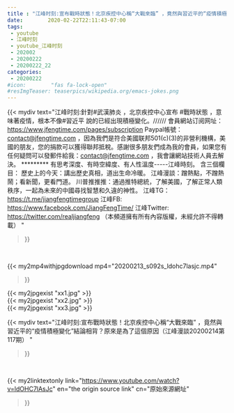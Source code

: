 ```yaml
---
title : "江峰时刻:宣布戰時狀態！北京疾控中心稱“大戰來臨” ，竟然與習近平的“疫情積極變化”結論相背？原來是為了這個原因（江峰漫談20200214第117期） "
date:        2020-02-22T22:11:43-07:00
tags:
 - youtube
 - 江峰时刻
 - youtube_江峰时刻
 - 202002
 - 20200222
 - 20200222_22
categories:
 - 20200222
#icon:        "fas fa-lock-open"
#resImgTeaser: teaserpics/wikipedia.org/emacs-jokes.png
---
```


{{< mydiv text="江峰时刻:針對#武漢肺炎 ，北京疾控中心宣布 #戰時狀態 ，意味著疫情，根本不像#習近平 說的已經出現積極變化。////// 會員網站订阅网址：https://www.jfengtime.com/pages/subscription Paypal帳號：contact@jfengtime.com ，因為我們是符合美國联邦501(c)(3)的非營利機構，美國的朋友，您的捐款可以獲得聯邦抵稅。感謝很多朋友們成為我的會員，如果您有任何疑問可以發郵件給我：contact@jfengtime.com ，我會讓網站技術人員去解決。     ********* 有思考深度、有時空緯度、有人性溫度-----江峰時刻。 含三個欄目： 歷史上的今天：講出歷史真相，道出生命冷暖。 江峰漫談：蹭熱點，不蹭熱鬧；看新聞，更看門道。 川普推推推：通過推特總統，了解美國，了解正常人類秩序，一起為未來的中國尋找智慧和久違的神性。  江峰TG：https://t.me/jiangfengtimegroup 江峰FB: https://www.facebook.com/JiangFengTime/ 江峰Twitter: https://twitter.com/realjiangfeng （本頻道擁有所有內容版權，未經允許不得轉載） "
>}}
<br>


{{< my2mp4withjpgdownload mp4="20200213_s092s_ldohc7lasjc.mp4"
>}}

{{< my2jpgexist "xx1.jpg" >}}<br>
{{< my2jpgexist "xx2.jpg" >}}<br>
{{< my2jpgexist "xx3.jpg" >}}<br>



{{< mydiv text="江峰时刻:宣布戰時狀態！北京疾控中心稱“大戰來臨” ，竟然與習近平的“疫情積極變化”結論相背？原來是為了這個原因（江峰漫談20200214第117期） "
>}}
<br>

{{< my2linktextonly link="https://www.youtube.com/watch?v=ldOHC7lAsJc"
en="the origin source link" cn="原始來源網址"
>}}


<br>

